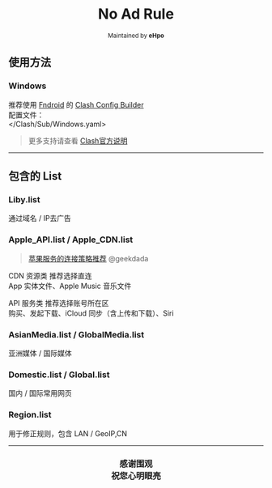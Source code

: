 <h1 align="center">
No Ad Rule
</h1>
<p align="center">
<sup>
Maintained by <b>eHpo</b>
</sup>
</p>

## 使用方法

### Windows

推荐使用 [Fndroid](https://github.com/Fndroid) 的 [Clash Config Builder](https://fndroid.github.io/clash-config-builder/)  
配置文件：  
</Clash/Sub/Windows.yaml>

> 更多支持请查看 [Clash官方说明](https://github.com/Dreamacro/clash/blob/master/README.md)

---

## 包含的 List

### Liby.list

通过域名 / IP去广告

### Apple_API.list / Apple_CDN.list

> [苹果服务的连接策略推荐](https://blog.dada.li/2019/better-proxy-rules-for-apple-services) @geekdada

CDN 资源类  推荐选择直连  
App 实体文件、Apple Music 音乐文件

API 服务类  推荐选择账号所在区  
购买、发起下载、iCloud 同步（含上传和下载）、Siri

### AsianMedia.list / GlobalMedia.list

亚洲媒体 / 国际媒体

### Domestic.list / Global.list

国内 / 国际常用网页

### Region.list

用于修正规则，包含 LAN / GeoIP,CN

---

<h3 align="center">
<p>感谢围观
<br>祝您心明眼亮</b>
</p>
</h3>

